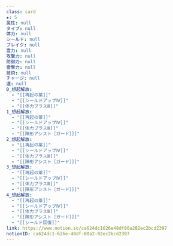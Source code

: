 ```yaml
---
class: card
★: 5
属性: null
タイプ: null
体力: null
シールド: null
ブレイク: null
霊力: null
攻撃力: null
防御力: null
霊撃力: null
技術: null
チャージ: null
運: null
0_想起解放:
  - "[[再起の薬]]"
  - "[[シールドアップⅣ]]"
  - "[[体力プラスⅢ]]"
1_想起解放:
  - "[[再起の薬]]"
  - "[[シールドアップⅣ]]"
  - "[[体力プラスⅢ]]"
  - "[[陣形アシスト［ガード］]]"
2_想起解放:
  - "[[再起の薬]]"
  - "[[シールドアップⅣ]]"
  - "[[体力プラスⅢ]]"
  - "[[陣形アシスト［ガード］]]"
3_想起解放:
  - "[[再起の薬]]"
  - "[[シールドアップⅣ]]"
  - "[[体力プラスⅢ]]"
  - "[[陣形アシスト［ガード］]]"
4_想起解放:
  - "[[再起の薬]]"
  - "[[シールドアップⅣ]]"
  - "[[体力プラスⅢ]]"
  - "[[陣形アシスト［ガード］]]"
  - "[[シールド回復]]"
link: https://www.notion.so/ca624dc1626e48df80a282ec2bcd2397
notionID: ca624dc1-626e-48df-80a2-82ec2bcd2397
---
```

